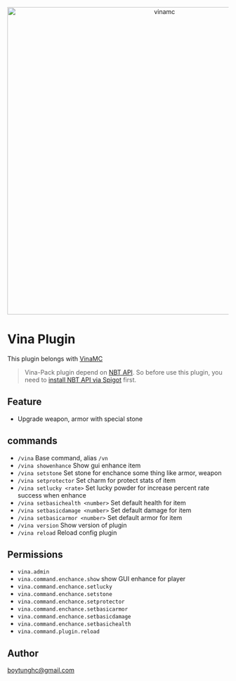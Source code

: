 
<p align="center"><img src="https://user-images.githubusercontent.com/41188285/84378395-4d9ee500-ac0e-11ea-8dbf-19f170232232.png" alt="vinamc" width="700"/></p>

# Vina Plugin
This plugin belongs with [VinaMC](https://vinamc.com)

> Vina-Pack plugin depend on [NBT API](https://www.spigotmc.org/resources/nbt-api.7939/). So before use this plugin, you need to [install NBT API via Spigot](https://www.spigotmc.org/resources/nbt-api.7939/) first.

## Feature
- Upgrade weapon, armor with special stone

## commands
- `/vina` Base command, alias `/vn`
- `/vina showenhance` Show gui enhance item
- `/vina setstone` Set stone for enchance some thing like armor, weapon
- `/vina setprotector` Set charm for protect stats of item
- `/vina setlucky <rate>` Set lucky powder for increase percent rate success when enhance
- `/vina setbasichealth <number>` Set default health for item
- `/vina setbasicdamage <number>` Set default damage for item
- `/vina setbasicarmor <number>` Set default armor for item
- `/vina version` Show version of plugin
- `/vina reload` Reload config plugin

## Permissions
- `vina.admin`
- `vina.command.enchance.show` show GUI enhance for player
- `vina.command.enchance.setlucky`
- `vina.command.enchance.setstone`
- `vina.command.enchance.setprotector`
- `vina.command.enchance.setbasicarmor`
- `vina.command.enchance.setbasicdamage`
- `vina.command.enchance.setbasichealth`
- `vina.command.plugin.reload`

## Author
<boytunghc@gmail.com>
